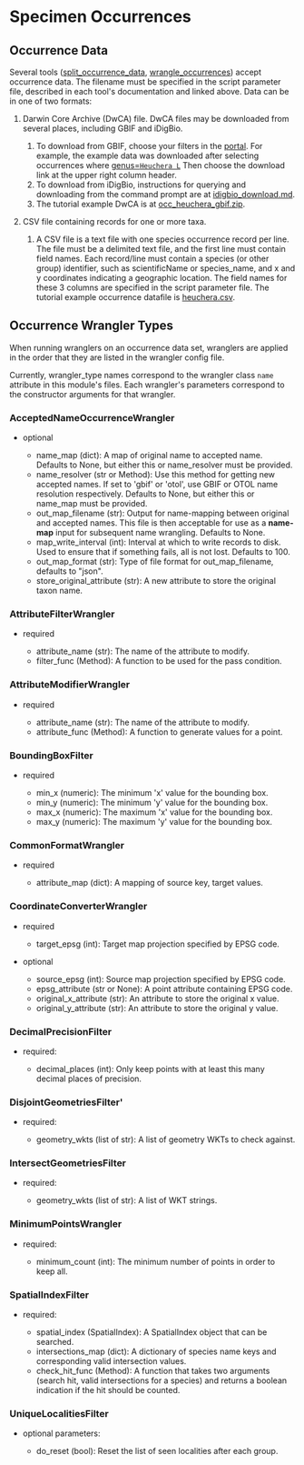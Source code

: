 # Specimen Occurrences

## Occurrence Data

Several tools ([split_occurrence_data](w3_split_occurrence_data.md),
[wrangle_occurrences](w2c_resolve_occurrence_names.md)) accept occurrence data.
The filename must be specified in the script parameter file, described in each tool's
documentation and linked above.  Data can be in one of two formats:

1) Darwin Core Archive (DwCA) file.  DwCA files may be downloaded from several places,
   including GBIF and iDigBio.

   1) To download from GBIF, choose your filters in the
      [portal](https://www.gbif.org/occurrence).  For example, the example data was
      downloaded after selecting occurrences where
      [genus=`Heuchera L`](https://www.gbif.org/occurrence/search?taxon_key=3032645&occurrence_status=present)
      Then choose the download link at the upper right column header.
   2) To download from iDigBio, instructions for querying and downloading from the
      command prompt are at [idigbio_download.md](./idigbio_download.md).
   3) The tutorial example DwCA is at
      [occ_heuchera_gbif.zip](../../data/input/occ_heuchera_gbif.zip).

2) CSV file containing records for one or more taxa.

   1) A CSV file is a text file with one species occurrence record per line.  The file
      must be a delimited text file, and the first line must contain field names.  Each
      record/line must contain a species (or other group) identifier, such as
      scientificName or species_name, and x and y coordinates indicating a geographic
      location.  The field names for these 3 columns are specified in the script
      parameter file. The tutorial example occurrence datafile
      is [heuchera.csv](../../data/input/heuchera.csv).

## Occurrence Wrangler Types

When running wranglers on an occurrence data set, wranglers are applied in the order
that they are listed in the wrangler config file.

Currently, wrangler_type names correspond to the wrangler class `name` attribute in
this module's files.  Each wrangler's parameters correspond to the constructor
arguments for that wrangler.

### AcceptedNameOccurrenceWrangler

* optional

  * name_map (dict): A map of original name to accepted name.    Defaults to None, but
    either this or name_resolver must be provided.
  * name_resolver (str or Method): Use this method for getting new
    accepted names. If set to 'gbif' or 'otol', use GBIF or OTOL name resolution
    respectively.  Defaults to None, but either this or name_map must be provided.
  * out_map_filename (str): Output for name-mapping between original and accepted names.
    This file is then acceptable for use as a **name-map** input for subsequent
    name wrangling.  Defaults to None.
  * map_write_interval (int): Interval at which to write records to disk.  Used to
    ensure that if something fails, all is not lost. Defaults to 100.
  * out_map_format (str): Type of file format for out_map_filename, defaults to "json".
  * store_original_attribute (str): A new attribute to store the original taxon name.

### AttributeFilterWrangler

* required

  * attribute_name (str): The name of the attribute to modify.
  * filter_func (Method): A function to be used for the pass condition.

### AttributeModifierWrangler

* required

  * attribute_name (str): The name of the attribute to modify.
  * attribute_func (Method): A function to generate values for a point.

### BoundingBoxFilter

* required

  * min_x (numeric): The minimum 'x' value for the bounding box.
  * min_y (numeric): The minimum 'y' value for the bounding box.
  * max_x (numeric): The maximum 'x' value for the bounding box.
  * max_y (numeric): The maximum 'y' value for the bounding box.

### CommonFormatWrangler

* required

  * attribute_map (dict): A mapping of source key, target values.

### CoordinateConverterWrangler

* required

  * target_epsg (int): Target map projection specified by EPSG code.

* optional

  * source_epsg (int): Source map projection specified by EPSG code.
  * epsg_attribute (str or None): A point attribute containing EPSG code.
  * original_x_attribute (str): An attribute to store the original x value.
  * original_y_attribute (str): An attribute to store the original y value.

### DecimalPrecisionFilter

* required:

  * decimal_places (int): Only keep points with at least this many decimal places of
    precision.

### DisjointGeometriesFilter'

* required:

  * geometry_wkts (list of str): A list of geometry WKTs to check against.

### IntersectGeometriesFilter

* required:

  * geometry_wkts (list of str): A list of WKT strings.

### MinimumPointsWrangler

* required:

  * minimum_count (int): The minimum number of points in order to keep all.

### SpatialIndexFilter

* required:

  * spatial_index (SpatialIndex): A SpatialIndex object that can be searched.
  * intersections_map (dict): A dictionary of species name keys and corresponding valid
    intersection values.
  * check_hit_func (Method): A function that takes two arguments (search hit, valid
    intersections for a species) and returns a boolean indication if the hit should be
    counted.

### UniqueLocalitiesFilter

* optional parameters:

  * do_reset (bool): Reset the list of seen localities after each group.
